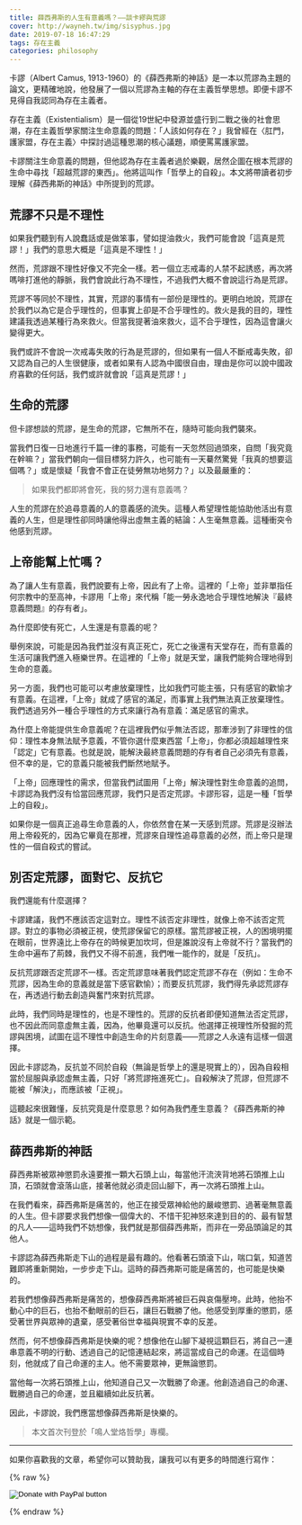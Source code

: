 ```yaml
---
title: 薛西弗斯的人生有意義嗎？——談卡繆與荒謬
cover: http://wayneh.tw/img/sisyphus.jpg
date: 2019-07-18 16:47:29
tags: 存在主義
categories: philosophy
---
```


卡謬（Albert Camus, 1913-1960）的《薛西弗斯的神話》是一本以荒謬為主題的論文，更精確地說，他發展了一個以荒謬為主軸的存在主義哲學思想。即便卡謬不見得自我認同為存在主義者。

存在主義（Existentialism）是一個從19世紀中發源並盛行到二戰之後的社會思潮，存在主義哲學家關注生命意義的問題：「人該如何存在？」我曾經在〈肛門，護家盟，存在主義〉中探討過這種思潮的核心議題，順便罵罵護家盟。

卡謬關注生命意義的問題，但他認為存在主義者過於樂觀，居然企圖在根本荒謬的生命中尋找「超越荒謬的東西」。他將這叫作「哲學上的自殺」。本文將帶讀者初步理解《薛西弗斯的神話》中所提到的荒謬。

<!--more-->

## 荒謬不只是不理性

如果我們聽到有人說蠢話或是做笨事，譬如提油救火，我們可能會說「這真是荒謬！」我們的意思大概是「這真是不理性！」

然而，荒謬跟不理性好像又不完全一樣。若一個立志戒毒的人禁不起誘惑，再次將嗎啡打進他的靜脈，我們會說此行為不理性，不過我們大概不會說這行為是荒謬。

荒謬不等同於不理性，其實，荒謬的事情有一部份是理性的。更明白地說，荒謬在於我們以為它是合乎理性的，但事實上卻是不合乎理性的。救火是我的目的，理性建議我透過某種行為來救火。但當我提著油來救火，這不合乎理性，因為這會讓火變得更大。

我們或許不會說一次戒毒失敗的行為是荒謬的，但如果有一個人不斷戒毒失敗，卻又認為自己的人生很健康，或者如果有人認為中國很自由，理由是你可以說中國政府喜歡的任何話，我們或許就會說「這真是荒謬！」

## 生命的荒謬

但卡謬想談的荒謬，是生命的荒謬，它無所不在，隨時可能向我們襲來。

當我們日復一日地進行千篇一律的事務，可能有一天忽然回過頭來，自問「我究竟在幹嘛？」當我們朝向一個目標努力許久，也可能有一天驀然驚覺「我真的想要這個嗎？」或是懷疑「我會不會正在徒勞無功地努力？」以及最嚴重的：

> 如果我們都即將會死，我的努力還有意義嗎？

人生的荒謬在於追尋意義的人的意義感的流失。這種人希望理性能協助他活出有意義的人生，但是理性卻同時讓他得出虛無主義的結論：人生毫無意義。這種衝突令他感到荒謬。

## 上帝能幫上忙嗎？

為了讓人生有意義，我們說要有上帝，因此有了上帝。這裡的「上帝」並非單指任何宗教中的至高神，卡謬用「上帝」來代稱「能一勞永逸地合乎理性地解決『最終意義問題』的存有者」。

為什麼即使有死亡，人生還是有意義的呢？

舉例來說，可能是因為我們並沒有真正死亡，死亡之後還有天堂存在，而有意義的生活可讓我們進入極樂世界。在這裡的「上帝」就是天堂，讓我們能夠合理地得到生命的意義。

另一方面，我們也可能可以考慮放棄理性，比如我們可能主張，只有感官的歡愉才有意義。在這裡，「上帝」就成了感官的滿足，而事實上我們無法真正放棄理性。我們透過另外一種合乎理性的方式來讓行為有意義：滿足感官的需求。

為什麼上帝能提供生命意義呢？在這裡我們似乎無法否認，那牽涉到了非理性的信仰：理性本身無法賦予意義，不管你選什麼東西當「上帝」，你都必須超越理性來「認定」它有意義。也就是說，能解決最終意義問題的存有者自己必須先有意義，但不幸的是，它的意義只能被我們斷然地賦予。

「上帝」回應理性的需求，但當我們試圖用「上帝」解決理性對生命意義的追問，卡謬認為我們沒有恰當回應荒謬，我們只是否定荒謬。卡謬形容，這是一種「哲學上的自殺」。

如果你是一個真正追尋生命意義的人，你依然會在某一天感到荒謬。荒謬是沒辦法用上帝殺死的，因為它畢竟在那裡，荒謬來自理性追尋意義的必然，而上帝只是理性的一個自殺式的嘗試。

## 別否定荒謬，面對它、反抗它

我們還能有什麼選擇？

卡謬建議，我們不應該否定這對立。理性不該否定非理性，就像上帝不該否定荒謬。對立的事物必須被正視，使荒謬保留它的原樣。當荒謬被正視，人的困境明擺在眼前，世界遠比上帝存在的時候更加坎坷，但是誰說沒有上帝就不行？當我們的生命中遍布了荊棘，我們又不得不前進，我們唯一能作的，就是「反抗」。

反抗荒謬跟否定荒謬不一樣。否定荒謬意味著我們認定荒謬不存在（例如：生命不荒謬，因為生命的意義就是當下感官歡愉）；而要反抗荒謬，我們得先承認荒謬存在，再透過行動去創造與奮鬥來對抗荒謬。

此時，我們同時是理性的，也是不理性的。荒謬的反抗者即便知道無法否定荒謬，也不因此而同意虛無主義，因為，他畢竟還可以反抗。他選擇正視理性所發掘的荒謬與困境，試圖在這不理性中創造生命的片刻意義——荒謬之人永遠有這樣一個選擇。

因此卡謬認為，反抗並不同於自殺（無論是哲學上的還是現實上的），因為自殺相當於屈服與承認虛無主義，只好「將荒謬拖進死亡」。自殺解決了荒謬，但荒謬不能被「解決」，而應該被「正視」。

這聽起來很難懂，反抗究竟是什麼意思？如何為我們產生意義？《薛西弗斯的神話》就是一個示範。

## 薛西弗斯的神話

薛西弗斯被眾神懲罰永遠要推一顆大石頭上山，每當他汗流浹背地將石頭推上山頂，石頭就會滾落山底，接著他就必須走回山腳下，再一次將石頭推上山。

在我們看來，薛西弗斯是痛苦的，他正在接受眾神給他的嚴峻懲罰、過著毫無意義的人生。但卡謬要求我們想像一個偉大的、不惜干犯神怒來達到目的的、最有智慧的凡人——這時我們不妨想像，我們就是那個薛西弗斯，而非在一旁品頭論足的其他人。

卡謬認為薛西弗斯走下山的過程是最有趣的。他看著石頭滾下山，喘口氣，知道苦難即將重新開始，一步步走下山。這時的薛西弗斯可能是痛苦的，也可能是快樂的。

若我們想像薛西弗斯是痛苦的，想像薛西弗斯將被巨石與哀傷壓垮。此時，他抬不動心中的巨石，也抬不動眼前的巨石，讓巨石戰勝了他。他感受到厚重的懲罰，感受著世界與眾神的遺棄，感受著俗世幸福與現實不幸的反差。

然而，何不想像薛西弗斯是快樂的呢？想像他在山腳下凝視這顆巨石，將自己一連串意義不明的行動、透過自己的記憶連結起來，將這當成自己的命運。在這個時刻，他就成了自己命運的主人。他不需要眾神，更無論懲罰。

當他每一次將石頭推上山，他知道自己又一次戰勝了命運。他創造過自己的命運、戰勝過自己的命運，並且繼續如此反抗著。

因此，卡謬說，我們應當想像薛西弗斯是快樂的。

> 本文首次刊登於「鳴人堂烙哲學」專欄。

---

如果你喜歡我的文章，希望你可以贊助我，讓我可以有更多的時間進行寫作：

{% raw %}<form action="https://www.paypal.com/cgi-bin/webscr" method="post" target="_top"><input type="hidden" name="cmd" value="_donations" /><input type="hidden" name="business" value="5UQJNQ7XVCCE8" /><input type="hidden" name="currency_code" value="TWD" /><input type="image" src="https://www.paypalobjects.com/en_US/TW/i/btn/btn_donateCC_LG.gif" border="0" name="submit" title="PayPal - The safer, easier way to pay online!" alt="Donate with PayPal button" /><img alt="" border="0" src="https://www.paypal.com/en_TW/i/scr/pixel.gif" width="1" height="1" /></form>{% endraw %}